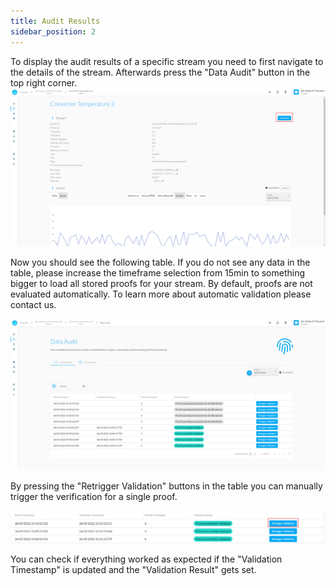 ```yaml
---
title: Audit Results
sidebar_position: 2
---
```


To display the audit results of a specific stream you need to first navigate to the details of the stream. Afterwards press the "Data Audit" button in the top right corner.
![Stream Details](./img/data_audit_1.png)

Now you should see the following table. If you do not see any data in the table, please increase the timeframe selection from 15min to something bigger to load all stored proofs for your stream. By default, proofs are not evaluated automatically. To learn more about automatic validation please contact us.

![Audit Results](./img/data_audit_2.png)

By pressing the "Retrigger Validation" buttons in the table you can manually trigger the verification for a single proof.

![Trigger Audit](./img/data_audit_5.png)

You can check if everything worked as expected if the "Validation Timestamp" is updated and the "Validation Result" gets set.
